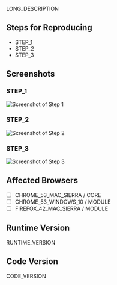 LONG_DESCRIPTION

## Steps for Reproducing

- STEP_1
- STEP_2
- STEP_3

## Screenshots

### STEP_1

![Screenshot of Step 1](url/to/screenshot)

### STEP_2

![Screenshot of Step 2](url/to/screenshot)

### STEP_3

![Screenshot of Step 3](url/to/screenshot)

## Affected Browsers

- [ ] CHROME_53_MAC_SIERRA / CORE
- [ ] CHROME_53_WINDOWS_10 / MODULE
- [ ] FIREFOX_42_MAC_SIERRA / MODULE

## Runtime Version

RUNTIME_VERSION

## Code Version

CODE_VERSION
